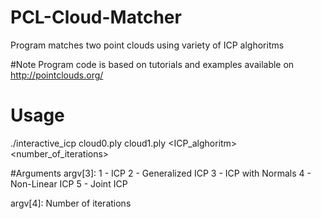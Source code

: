 # PCL-Cloud-Matcher
Program matches two point clouds using variety of ICP alghoritms

#Note
Program code is based on tutorials and examples available on http://pointclouds.org/

# Usage
./interactive_icp cloud0.ply cloud1.ply <ICP_alghoritm> <number_of_iterations>

#Arguments
argv[3]:
1 - ICP
2 - Generalized ICP
3 - ICP with Normals
4 - Non-Linear ICP
5 - Joint ICP

argv[4]:
Number of iterations
